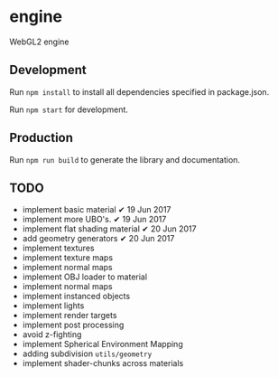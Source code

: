 # engine
WebGL2 engine

## Development
Run `npm install` to install all dependencies specified in package.json.

Run `npm start` for development.

## Production
Run `npm run build` to generate the library and documentation.


## TODO
* implement basic material                      ✔   19 Jun 2017
* implement more UBO's.                         ✔   19 Jun 2017
* implement flat shading material               ✔   20 Jun 2017
* add geometry generators                       ✔   20 Jun 2017
* implement textures
* implement texture maps
* implement normal maps
* implement OBJ loader to material
* implement normal maps
* implement instanced objects
* implement lights
* implement render targets
* implement post processing
* avoid z-fighting
* implement Spherical Environment Mapping
* adding subdivision `utils/geometry`
* implement shader-chunks across materials
